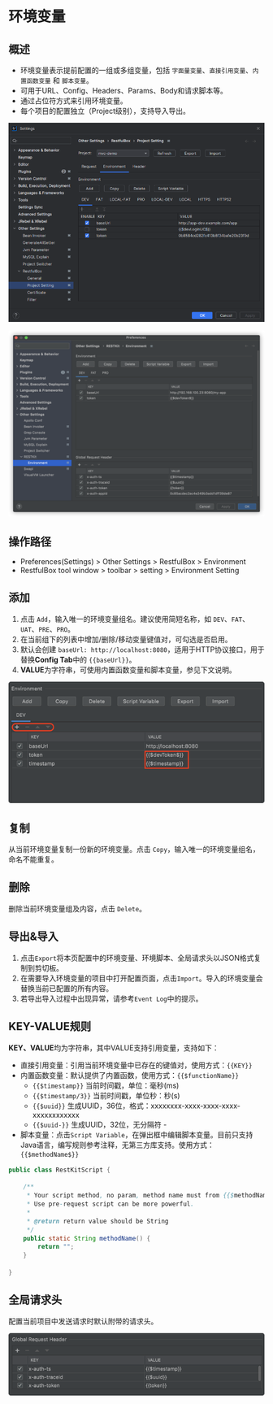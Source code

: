 # 环境变量

## 概述

- 环境变量表示提前配置的一组或多组变量，包括 `字面量变量`、`直接引用变量`、`内置函数变量` 和 `脚本变量`。
- 可用于URL、Config、Headers、Params、Body和请求脚本等。
- 通过占位符方式来引用环境变量。
- 每个项目的配置独立（Project级别），支持导入导出。

![3.x新版本](images/100504719258471.png)

![旧版本](images/563431415233361.png)

## 操作路径

- Preferences(Settings) > Other Settings > RestfulBox > Environment
- RestfulBox tool window > toolbar > setting > Environment Setting

## 添加

1. 点击 `Add`，输入唯一的环境变量组名。建议使用简短名称，如 `DEV`、`FAT`、`UAT`、`PRE`、`PRO`。
2. 在当前组下的列表中增加/删除/移动变量键值对，可勾选是否启用。
3. 默认会创建 `baseUrl: http://localhost:8080`，适用于HTTP协议接口，用于替换**Config Tab**中的 `{{baseUrl}}`。
4. **VALUE**为字符串，可使用内置函数变量和脚本变量，参见下文说明。

![](images/554531515252516.png)

## 复制

从当前环境变量复制一份新的环境变量。点击 `Copy`，输入唯一的环境变量组名，命名不能重复。

## 删除

删除当前环境变量组及内容，点击 `Delete`。

## 导出&导入

1. 点击`Export`将本页配置中的环境变量、环境脚本、全局请求头以JSON格式复制到剪切板。
2. 在需要导入环境变量的项目中打开配置页面，点击`Import`。导入的环境变量会替换当前已配置的所有内容。
3. 若导出导入过程中出现异常，请参考`Event Log`中的提示。

## KEY-VALUE规则

**KEY、VALUE**均为字符串，其中VALUE支持引用变量，支持如下：

- 直接引用变量：引用当前环境变量中已存在的键值对，使用方式：`{{KEY}}`
- 内置函数变量：默认提供了内置函数，使用方式：`{{$functionName}}` 
   - `{{$timestamp}}` 当前时间戳，单位：毫秒(ms)
   - `{{$timestamp/3}}` 当前时间戳，单位秒：秒(s)
   - `{{$uuid}}` 生成UUID，36位，格式：xxxxxxxx-xxxx-xxxx-xxxx-xxxxxxxxxxxx
   - `{{$uuid-}}` 生成UUID，32位，无分隔符 -
- 脚本变量：点击`Script Variable`，在弹出框中编辑脚本变量。目前只支持Java语言，编写规则参考注释，无第三方库支持。使用方式：`{{$methodName$}}`

```java
public class RestKitScript {

    /**
     * Your script method, no param, method name must from {{$methodName$}}.
     * Use pre-request script can be more powerful.
     *
     * @return return value should be String
     */
    public static String methodName() {
        return "";
    }

}
```

## 全局请求头

配置当前项目中发送请求时默认附带的请求头。

![](images/285831615232168.png)

